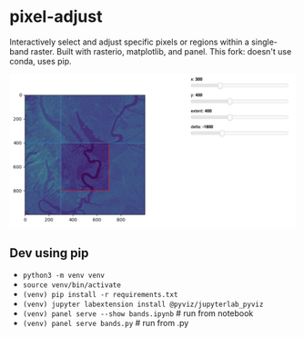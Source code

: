 # pixel-adjust
Interactively select and adjust specific pixels or regions within a single-band raster. Built with rasterio, matplotlib, and panel. This fork: doesn't use conda, uses pip.

<p align="center">
<img src="usage.png" width="650">
</p>

## Dev using pip
* `python3 -m venv venv`
* `source venv/bin/activate`
* `(venv) pip install -r requirements.txt`
* `(venv) jupyter labextension install @pyviz/jupyterlab_pyviz`
* `(venv) panel serve --show bands.ipynb` # run from notebook
* `(venv) panel serve bands.py` # run from .py